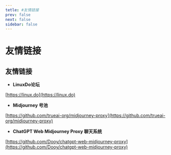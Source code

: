 ```yaml
---
tetle: #友情链接
prev: false
next: false
sidebar: false
---
```


# **友情链接**

## **友情链接**

- **LinuxDo论坛**

[https://linux.do](https://linux.do)

- **Midjourney 号池**

[https://github.com/trueai-org/midjourney-proxy](https://github.com/trueai-org/midjourney-proxy)

- **ChatGPT Web Midjourney Proxy 聊天系统**

[https://github.com/Dooy/chatgpt-web-midjourney-proxy](https://github.com/Dooy/chatgpt-web-midjourney-proxy)